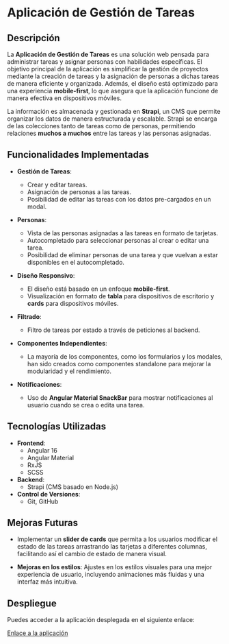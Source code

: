 # Aplicación de Gestión de Tareas

## Descripción

La **Aplicación de Gestión de Tareas** es una solución web pensada para administrar tareas y asignar personas con habilidades específicas. El objetivo principal de la aplicación es simplificar la gestión de proyectos mediante la creación de tareas y la asignación de personas a dichas tareas de manera eficiente y organizada. Además, el diseño está optimizado para una experiencia **mobile-first**, lo que asegura que la aplicación funcione de manera efectiva en dispositivos móviles.

La información es almacenada y gestionada en **Strapi**, un CMS que permite organizar los datos de manera estructurada y escalable. Strapi se encarga de las colecciones tanto de tareas como de personas, permitiendo relaciones **muchos a muchos** entre las tareas y las personas asignadas.

## Funcionalidades Implementadas

- **Gestión de Tareas**:
  - Crear y editar tareas.
  - Asignación de personas a las tareas.
  - Posibilidad de editar las tareas con los datos pre-cargados en un modal.
  
- **Personas**:
  - Vista de las personas asignadas a las tareas en formato de tarjetas.
  - Autocompletado para seleccionar personas al crear o editar una tarea.
  - Posibilidad de eliminar personas de una tarea y que vuelvan a estar disponibles en el autocompletado.
  
- **Diseño Responsivo**:
  - El diseño está basado en un enfoque **mobile-first**.
  - Visualización en formato de **tabla** para dispositivos de escritorio y **cards** para dispositivos móviles.

- **Filtrado**:
  - Filtro de tareas por estado a través de peticiones al backend.
  
- **Componentes Independientes**:
  - La mayoría de los componentes, como los formularios y los modales, han sido creados como componentes standalone para mejorar la modularidad y el rendimiento.

- **Notificaciones**:
  - Uso de **Angular Material SnackBar** para mostrar notificaciones al usuario cuando se crea o edita una tarea.

## Tecnologías Utilizadas

- **Frontend**: 
  - Angular 16
  - Angular Material
  - RxJS
  - SCSS
- **Backend**: 
  - Strapi (CMS basado en Node.js)
- **Control de Versiones**: 
  - Git, GitHub

## Mejoras Futuras

- Implementar un **slider de cards** que permita a los usuarios modificar el estado de las tareas arrastrando las tarjetas a diferentes columnas, facilitando así el cambio de estado de manera visual.
  
- **Mejoras en los estilos**: Ajustes en los estilos visuales para una mejor experiencia de usuario, incluyendo animaciones más fluidas y una interfaz más intuitiva.

## Despliegue

Puedes acceder a la aplicación desplegada en el siguiente enlace:

[Enlace a la aplicación](https://taskmasnager.netlify.app)
